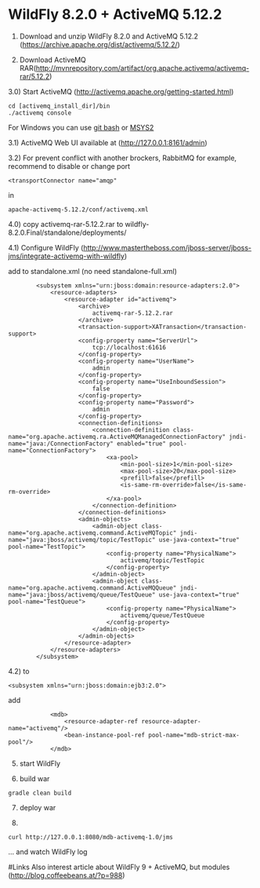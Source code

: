 # WildFly 8.2.0 + ActiveMQ 5.12.2
1) Download and unzip WildFly 8.2.0 and ActiveMQ 5.12.2 (https://archive.apache.org/dist/activemq/5.12.2/)

2) Download ActiveMQ RAR(http://mvnrepository.com/artifact/org.apache.activemq/activemq-rar/5.12.2)

3.0) Start ActiveMQ (http://activemq.apache.org/getting-started.html)
```
cd [activemq_install_dir]/bin
./activemq console
```

For Windows you can use [git bash](https://git-for-windows.github.io/) or [MSYS2](http://sourceforge.net/projects/msys2/)

3.1) ActiveMQ Web UI available at (http://127.0.0.1:8161/admin)

3.2) For prevent conflict with another brockers, RabbitMQ for example, recommend to disable or change port
```
<transportConnector name="amqp"
```
in 
```
apache-activemq-5.12.2/conf/activemq.xml
```

4.0) copy activemq-rar-5.12.2.rar to wildfly-8.2.0.Final/standalone/deployments/

4.1) Configure WildFly (http://www.mastertheboss.com/jboss-server/jboss-jms/integrate-activemq-with-wildfly)

add to standalone.xml (no need standalone-full.xml)
```
		<subsystem xmlns="urn:jboss:domain:resource-adapters:2.0">
            <resource-adapters>
                <resource-adapter id="activemq">
                    <archive>
                        activemq-rar-5.12.2.rar
                    </archive>
                    <transaction-support>XATransaction</transaction-support>
                    <config-property name="ServerUrl">
                        tcp://localhost:61616
                    </config-property>
                    <config-property name="UserName">
                        admin
                    </config-property>
                    <config-property name="UseInboundSession">
                        false
                    </config-property>
                    <config-property name="Password">
                        admin
                    </config-property>
                    <connection-definitions>
                        <connection-definition class-name="org.apache.activemq.ra.ActiveMQManagedConnectionFactory" jndi-name="java:/ConnectionFactory" enabled="true" pool-name="ConnectionFactory">
                            <xa-pool>
                                <min-pool-size>1</min-pool-size>
                                <max-pool-size>20</max-pool-size>
                                <prefill>false</prefill>
                                <is-same-rm-override>false</is-same-rm-override>
                            </xa-pool>
                        </connection-definition>
                    </connection-definitions>
                    <admin-objects>
                        <admin-object class-name="org.apache.activemq.command.ActiveMQTopic" jndi-name="java:jboss/activemq/topic/TestTopic" use-java-context="true" pool-name="TestTopic">
                            <config-property name="PhysicalName">
                                activemq/topic/TestTopic
                            </config-property>
                        </admin-object>
                        <admin-object class-name="org.apache.activemq.command.ActiveMQQueue" jndi-name="java:jboss/activemq/queue/TestQueue" use-java-context="true" pool-name="TestQueue">
                            <config-property name="PhysicalName">
                                activemq/queue/TestQueue
                            </config-property>
                        </admin-object>
                    </admin-objects>
                </resource-adapter>
            </resource-adapters>
        </subsystem>
```

4.2) to 

```
<subsystem xmlns="urn:jboss:domain:ejb3:2.0">
```
add

```
			<mdb>
                <resource-adapter-ref resource-adapter-name="activemq"/>
                <bean-instance-pool-ref pool-name="mdb-strict-max-pool"/>
            </mdb>
```

5) start WildFly

6) build war
```
gradle clean build
```

7) deploy war

8) 
```
curl http://127.0.0.1:8080/mdb-activemq-1.0/jms
```
... and watch WildFly log

#Links
Also interest article about WildFly 9 + ActiveMQ, but modules (http://blog.coffeebeans.at/?p=988)
